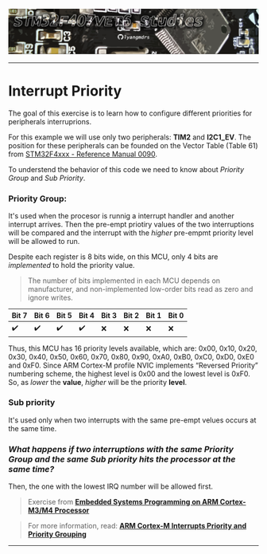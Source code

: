 ![header](https://github.com/lyangmdrs/interrupt_priority_exercise/blob/develop/Img/header.png)

***
# Interrupt Priority

The goal of this exercise is to learn how to configure different priorities for peripherals interruprions. 

For this example we will use only two peripherals: **TIM2** and **I2C1_EV**. The position for these peripherals can be founded on the Vector Table (Table 61) from [STM32F4xxx - Reference Manual 0090](https://github.com/lyangmdrs/peripheral_interrupt_exercise/blob/develop/Docs/STM32F4xxx_-_RM0090.pdf).

To understend the behavior of this code we need to know about *Priority Group* and *Sub Priority*.

### Priority Group:
It's used when the procesor is runnig a interrupt handler and another interrupt arrives. Then the pre-empt priotiry values of the two interruptions will be compared and the interrupt with the *higher* pre-empmt priority level will be allowed to run.

Despite each register is 8 bits wide, on this MCU, only 4 bits are *implemented* to hold the priority value. 

> The number of bits implemented in each MCU depends on manufacturer, and non-implemented low-order bits read as zero and ignore writes.

|Bit 7|Bit 6|Bit 5|Bit 4|Bit 3|Bit 2|Bit 1|Bit 0| 
|-----|-----|-----|-----|-----|-----|-----|-----|
|✔️|✔️|✔️|✔️|❌|❌|❌|❌|❌|

Thus, this MCU has 16 priority levels available, which are: 0x00, 0x10, 0x20, 0x30, 0x40, 0x50, 0x60, 0x70, 0x80, 0x90, 0xA0, 0xB0, 0xC0, 0xD0, 0xE0 and 0xF0. Since ARM Cortex-M profile NVIC implements “Reversed Priority” numbering scheme, the highest level is 0x00 and the lowest level is 0xF0. So, as *lower* the **value**, *higher* will be the priority **level**. 

### Sub priority 
 It's used only when two interrupts with the same pre-empt velues occurs at the same time.
 
### ***What happens if two interruptions with the same Priority Group and the same Sub priority hits the processor at the same time?*** 
Then, the one with the lowest IRQ number will be allowed first.


> Exercise from [**Embedded Systems Programming on ARM Cortex-M3/M4 Processor**](https://www.udemy.com/course/embedded-system-programming-on-arm-cortex-m3m4/)

> For more information, read: [**ARM Cortex-M Interrupts Priority and Priority Grouping**](https://ecoderlenz.com/?p=656)

***
